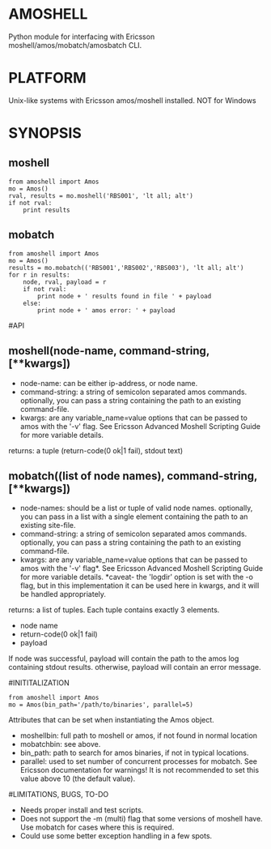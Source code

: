 # AMOSHELL

Python module for interfacing with Ericsson moshell/amos/mobatch/amosbatch CLI.

# PLATFORM

Unix-like systems with Ericsson amos/moshell installed. NOT for Windows

# SYNOPSIS
	
moshell
---------
	from amoshell import Amos
	mo = Amos()
	rval, results = mo.moshell('RBS001', 'lt all; alt')
	if not rval:
		print results
		

mobatch
---------
	from amoshell import Amos
	mo = Amos()
	results = mo.mobatch(('RBS001','RBS002','RBS003'), 'lt all; alt')
	for r in results:
		node, rval, payload = r
		if not rval:
			print node + ' results found in file ' + payload
		else:
			print node + ' amos error: ' + payload
			
#API

moshell(node-name, command-string, [**kwargs])
-----------------
- node-name: can be either ip-address, or node name.
- command-string: a string of semicolon separated amos commands. optionally, you can pass a string containing the path to an existing command-file.
- kwargs: are any variable_name=value options that can be passed to amos with the '-v' flag. See Ericsson Advanced Moshell Scripting Guide for more variable details.
  
returns: a tuple (return-code(0 ok|1 fail), stdout text)
  
  
mobatch((list of node names), command-string, [**kwargs])
-----------------  
- node-names: should be a list or tuple of valid node names. optionally, you can pass in a list with a single element containing the path to an existing site-file.
- command-string: a string of semicolon separated amos commands. optionally, you can pass a string containing the path to an existing command-file.
- kwargs: are any variable_name=value options that can be passed to amos with the '-v' flag*. See Ericsson Advanced Moshell Scripting Guide for more variable details.
  *caveat- the 'logdir' option is set with the -o flag, but in this implementation it can be used here in kwargs, and it will be handled appropriately.
 
returns: a list of tuples. Each tuple contains exactly 3 elements.
- node name
- return-code(0 ok|1 fail)
- payload 

If node was successful, payload will contain the path to the amos log containing stdout results. otherwise, payload will contain an error message.

  
#INITITALIZATION

    from amoshell import Amos
    mo = Amos(bin_path='/path/to/binaries', parallel=5)
    
Attributes that can be set when instantiating the Amos object.
- moshellbin: full path to moshell or amos, if not found in normal location
- mobatchbin: see above.
- bin_path: path to search for amos binaries, if not in typical locations.
- parallel: used to set number of concurrent processes for mobatch. See Ericsson documentation for warnings! It is not recommended to set this value above 10 (the default value).


#LIMITATIONS, BUGS, TO-DO

- Needs proper install and test scripts.
- Does not support the -m (multi) flag that some versions of moshell have. Use mobatch for cases where this is required.
- Could use some better exception handling in a few spots.

